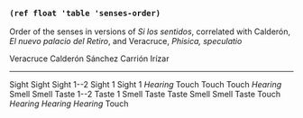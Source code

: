 ### `(ref float 'table 'senses-order)`

Order of the senses in versions of *Si los sentidos*, correlated with
Calderón, *El nuevo palacio del Retiro*, and Veracruce, *Phisica, speculatio*

Veracruce   Calderón    Sánchez     Carrión     Irízar
----------  ---------   ---------   ---------   --------
Sight       Sight       Sight 1--2  Sight 1     Sight 1
*Hearing*   Touch       Touch       Touch       *Hearing*
Smell       Smell       Taste 1--2  Taste 1     Smell
Taste       Taste       Smell       Smell       Taste
Touch       *Hearing*   *Hearing*   *Hearing*   Touch

